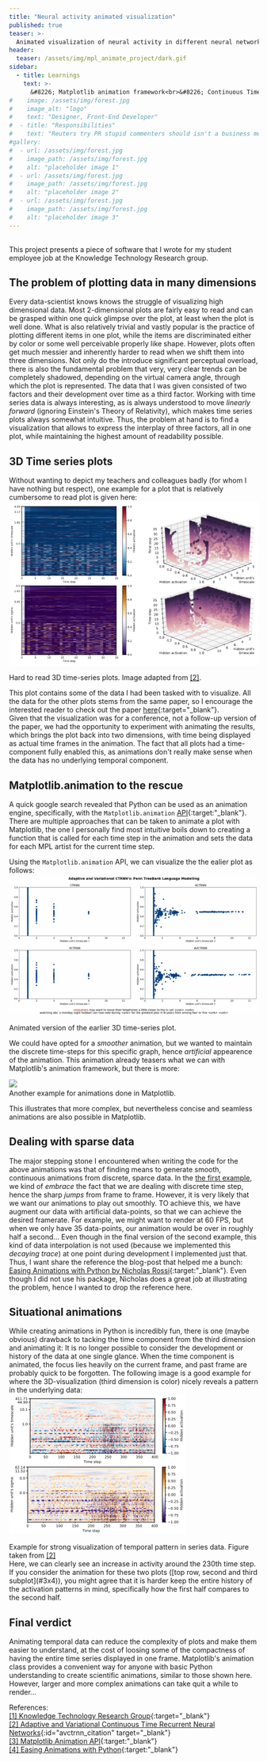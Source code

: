 ```yaml
---
title: "Neural activity animated visualization"
published: true
teaser: >-
  Animated visualization of neural activity in different neural networks, made with Python.
header:
  teaser: /assets/img/mpl_animate_project/dark.gif
sidebar:
  - title: Learnings
    text: >-
      &#8226; Matplotlib animation framework<br>&#8226; Continuous Time Recurrent Neural Networks<br>
#    image: /assets/img/forest.jpg
#    image_alt: "logo"
#    text: "Designer, Front-End Developer"
#  - title: "Responsibilities"
#    text: "Reuters try PR stupid commenters should isn't a business model"
#gallery:
#  - url: /assets/img/forest.jpg
#    image_path: /assets/img/forest.jpg
#    alt: "placeholder image 1"
#  - url: /assets/img/forest.jpg
#    image_path: /assets/img/forest.jpg
#    alt: "placeholder image 2"
#  - url: /assets/img/forest.jpg
#    image_path: /assets/img/forest.jpg
#    alt: "placeholder image 3"
---
```

<br>
This project presents a piece of software that I wrote for my student employee
job at the Knowledge Technology Research group.

## The problem of plotting data in many dimensions
Every data-scientist knows knows the struggle of visualizing high dimensional data.
Most 2-dimensional plots are fairly easy to read and can be grasped within one quick glimpse over the plot, at least when the plot is well done.
What is also relatively trivial and vastly popular is the practice of plotting different items in one plot, while the items are discriminated either
by color or some well perceivable properly like shape.
However, plots often get much messier and inherently harder to read when we shift them into three dimensions. Not only do the introduce significant perceptual
overload, there is also the fundamental problem that very, very clear trends can be completely shadowed, depending on the virtual camera angle, through which
the plot is represented. The data that I was given consisted of two factors and their development over time as a third factor. Working with time series data is
always interesting, as is always understood to move _linearly forward_ (ignoring Einstein's Theory of Relativity), which makes time series plots always somewhat intuitive.
Thus, the problem at hand is to find a visualization that allows to express the interplay of three factors, all in one plot,
while maintaining the highest amount of readability possible.

## 3D Time series plots
Without wanting to depict my teachers and colleagues badly (for whom I have nothing but respect), one example for a plot that is relatively cumbersome to read plot is given here:
<img class="align-center" src="/assets/img/mpl_animate_project/both-3d-series.png" />
<figcaption>Hard to read 3D time-series plots. Image adapted from <a href="#avctrnn_citation">[2]</a>.</figcaption>

This plot contains some of the data I had been tasked with to visualize. All the data for the other plots stems from the same paper, so I encourage the interested reader to check out the paper [here](https://www.researchgate.net/publication/327691059_Adaptive_and_Variational_Continuous_Time_Recurrent_Neural_Networks){:target="_blank"}. <br>
Given that the visualization was for a conference, not a follow-up version of the paper, we had the opportunity to experiment with animating the results, which brings the plot back into two dimensions, with time being displayed as actual time frames in the animation. The fact that all plots had a time-component fully enabled this, as animations don't really make sense when the data has no underlying temporal component.

## Matplotlib.animation to the rescue
A quick google search revealed that Python can be used as an animation engine, specifically, with the `Matplotlib.animation` [API](https://matplotlib.org/3.2.1/api/animation_api.html){:target:"_blank"}. There are multiple approaches that can be taken to animate a plot with Matplotlib, the one I personally find most intuitive boils down to creating a function that is called for each time step in the animation and sets the data for each MPL artist for the current time step.

Using the `Matplotlib.animation` API, we can visualize the the ealier plot as follows:
<img class="align-center" src="/assets/img/mpl_animate_project/bright.gif" id="bright_example"/>
<figcaption>Animated version of the earlier 3D time-series plot.</figcaption>

We could have opted for a _smoother_ animation, but we wanted to maintain the discrete time-steps for this specific graph, hence _artificial_ appearence of the animation. This animation already teasers what we can with Matplotlib's animation framework, but there is more:

<img class="align-center" src="/assets/img/mpl_animate_project/3x4_trace.gif" id="3x4"/>
<figcaption>Another example for animations done in Matplotlib.</figcaption>

This illustrates that more complex, but nevertheless concise and seamless animations are also possible in Matplotlib.

## Dealing with sparse data
The major stepping stone I encountered when writing the code for the above animations was that of finding means to generate smooth, continuous animations from discrete, sparce data. In the [the first example](#bright_example), we kind of _embrace_ the fact that we are dealing with discrete time step, hence the sharp _jumps_ from frame to frame.  However, it is very likely that we want our animations to play out smoothly. TO achieve this, we have augment our data with artificial data-points, so that we can achieve the desired framerate. For example, we might want to render at 60 FPS, but when we only have 35 data-points, our animation would be over in roughly half a second...
Even though in the final version of the second example, this kind of data interpolation is not used (because we implemented this _decaying trace_) at one point during development I implemented just that. Thus, I want share the reference the blog-post that helped me a bunch: [Easing Animations with Python by Nicholas Rossi](https://www.rossidata.com/PythonAnimations){:target:"_blank"}. Even though I did not use his package, Nicholas does a great job at illustrating the problem, hence I wanted to drop the reference here.

## Situational animations
While creating animations in Python is incredibly fun, there is one (maybe obvious) drawback to tacking the time component from the third dimension and animating it: It is no longer possible to consider the development or history of the data at one single glance. When the time component is animated, the focus lies heavily on the current frame, and past frame are probably quick to be forgotten. The following image is a good example for where the 3D-visualization (third dimension is color) nicely reveals a pattern in the underlying data:
<img class="align-center" src="/assets/img/mpl_animate_project/good-3d-example.png" />
<figcaption>Example for strong visualization of temporal pattern in series data. Figure taken from <a href="#avctrnn_citation">[2]</a></figcaption>
Here, we can clearly see an increase in activity around the 230th time step. If you consider the animation for these two plots ([top row, second and third subplot](#3x4)), you might agree that it is harder keep the entire history of the activation patterns in mind, specifically how the first half compares to the second half.

## Final verdict
Animating temporal data can reduce the complexity of plots and make them easier to understand, at the cost of loosing some of the compactness of having the entire time series displayed in one frame. Matplotlib's animation class provides a convenient way for anyone with basic Python understanding to create scientific animations, similar to those shown here. However, larger and more complex animations can take quit a while to render...
<br>

References:<br>
[[1] Knowledge Technology Research Group](https://www.inf.uni-hamburg.de/en/inst/ab/wtm/){:target="_blank"}<br>
[[2] Adaptive and Variational Continuous Time Recurrent Neural Networks](https://www.researchgate.net/publication/327691059_Adaptive_and_Variational_Continuous_Time_Recurrent_Neural_Networks){:id="avctrnn_citation" target="_blank"}<br>
[[3] Matplotlib Animation API](https://matplotlib.org/3.2.1/api/animation_api.html){:target:"_blank"}<br>
[[4] Easing Animations with Python](https://www.rossidata.com/PythonAnimations){:target:"_blank"}
